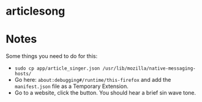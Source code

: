# articlesong

# Notes

Some things you need to do for this:
 * `sudo cp app/article_singer.json /usr/lib/mozilla/native-messaging-hosts/`
 * Go here: `about:debugging#/runtime/this-firefox` and add the `manifest.json` file as a Temporary Extension.
 * Go to a website, click the button. You should hear a brief sin wave tone.